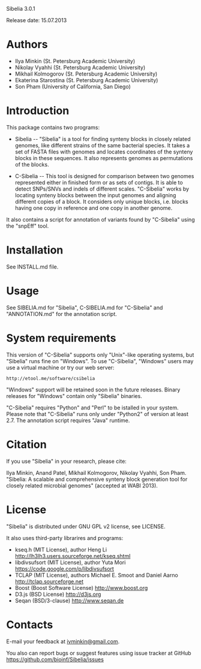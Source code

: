 Sibelia 3.0.1

Release date: 15.07.2013

Authors
=======

* Ilya Minkin (St. Petersburg Academic University)
* Nikolay Vyahhi (St. Petersburg Academic University)
* Mikhail Kolmogorov (St. Petersburg Academic University)
* Ekaterina Starostina (St. Petersburg Academic University)
* Son Pham (University of California, San Diego)

Introduction
============
This package contains two programs:

* Sibelia -- "Sibelia" is a tool for finding synteny blocks in closely related
genomes, like different strains of the same bacterial species. It takes a set
of FASTA files with genomes and locates coordinates of the synteny blocks in
these sequences. It also represents genomes as permutations of the blocks.

* C-Sibelia -- This tool is designed for comparison between two genomes
represented either in finished form or as sets of contigs. It is able to detect
SNPs/SNVs and indels of different scales. "C-Sibelia" works by locating synteny
blocks between the input genomes and aligning different copies of a block.
It considers only unique blocks, i.e. blocks having one copy in reference and
one copy in another genome.

It also contains a script for annotation of variants found by "C-Sibelia" using
the "snpEff" tool.

Installation
============
See INSTALL.md file.

Usage
=====
See SIBELIA.md for "Sibelia", C-SIBELIA.md for "C-Sibelia" and "ANNOTATION.md"
for the annotation script.

System requirements
===================
This version of "C-Sibelia" supports only "Unix"-like operating systems, but
"Sibelia" runs fine on "Windows". To use "C-Sibelia", "Windows" users may use a
virtual machine or try our web server:

	http://etool.me/software/csibelia

"Windows" support will be retained soon in the future releases. Binary releases
for "Windows" contain only "Sibelia" binaries.

"C-Sibelia" requires "Python" and "Perl" to be istalled in your system. Please
note that "C-Sibelia" runs only under "Python2" of version at least 2.7. The
annotation script requires "Java" runtime. 

Citation
========
If you use "Sibelia" in your research, please cite:

Ilya Minkin, Anand Patel, Mikhail Kolmogorov, Nikolay Vyahhi, Son Pham.
"Sibelia: A scalable and comprehensive synteny block generation tool for
closely related microbial genomes" (accepted at WABI 2013).

License
=======
"Sibelia" is distributed under GNU GPL v2 license, see LICENSE.

It also uses third-party librarires and programs:
* kseq.h (MIT License), author Heng Li
http://lh3lh3.users.sourceforge.net/kseq.shtml
* libdivsufsort (MIT License), author Yuta Mori
https://code.google.com/p/libdivsufsort
* TCLAP (MIT License), authors Michael E. Smoot and Daniel Aarno 
http://tclap.sourceforge.net
* Boost (Boost Software License)
http://www.boost.org
* D3.js (BSD License)
http://d3js.org
* Seqan (BSD/3-clause)
http://www.seqan.de

Contacts
========
E-mail your feedback at ivminkin@gmail.com.

You also can report bugs or suggest features using issue tracker at GitHub
https://github.com/bioinf/Sibelia/issues
